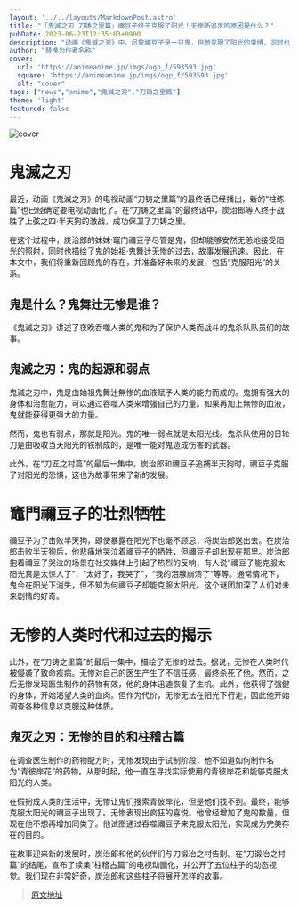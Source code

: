 ```yaml
---
layout: '../../layouts/MarkdownPost.astro'
title: "「鬼滅之刃 刀铸之里篇」禰豆子终于克服了阳光！无惨所追求的原因是什么？"
pubDate: 2023-06-23T12:35:03+0900
description: "动画《鬼滅之刃》中，尽管禰豆子是一只鬼，但她克服了阳光的束缚，同时也揭示了无惨的过去，使故事得到了快速发展。因此，在这篇文章中，我们将重新审视鬼的存在，并准备好迎接未来的发展，包括与“克服阳光”相关的内容。"
author: "替换为作者名称"
cover:
  url: 'https://animeanime.jp/imgs/ogp_f/593593.jpg'
  square: 'https://animeanime.jp/imgs/ogp_f/593593.jpg'
  alt: "cover"
tags: ["news","anime","鬼滅之刃","刀铸之里篇"]
theme: 'light'
featured: false
---
```

![cover](https://animeanime.jp/imgs/ogp_f/593593.jpg)

# 鬼滅之刃

最近，动画《鬼滅之刃》的电视动画“刀铸之里篇”的最终话已经播出，新的“柱练篇”也已经确定要电视动画化了。在“刀铸之里篇”的最终话中，炭治郎等人终于战胜了上弦之四·半天狗的激战，成功保卫了刀铸之里。

在这个过程中，炭治郎的妹妹·竈门禰豆子尽管是鬼，但却能够安然无恙地接受阳光的照射，同时也描绘了鬼的始祖·鬼舞辻无惨的过去，故事发展迅速。因此，在本文中，我们将重新回顾鬼的存在，并准备好未来的发展，包括“克服阳光”的关系。

## 鬼是什么？鬼舞辻无惨是谁？

《鬼滅之刃》讲述了夜晚吞噬人类的鬼和为了保护人类而战斗的鬼杀队队员们的故事。
## 鬼滅之刃：鬼的起源和弱点

鬼滅之刃中，鬼是由始祖鬼舞辻無惨的血液赋予人类的能力而成的。鬼拥有强大的身体和治愈能力，可以通过吞噬人类来增强自己的力量。如果再加上無惨的血液，鬼就能获得更强大的力量。

然而，鬼也有弱点，那就是阳光。鬼的唯一弱点就是太阳光线。鬼杀队使用的日轮刀是由吸收当天阳光的铁制成的，是唯一能对鬼造成伤害的武器。

此外，在“刀匠之村篇”的最后一集中，炭治郎和禰豆子追捕半天狗时，禰豆子克服了对阳光的恐惧，这也为故事带来了新的发展。
# 竈門禰豆子的壮烈牺牲

禰豆子为了击败半天狗，即使暴露在阳光下也毫不顾忌，将炭治郎送出去。在炭治郎击败半天狗后，他悲痛地哭泣着禰豆子的牺牲，但禰豆子却出现在那里。炭治郎抱着禰豆子哭泣的场景在社交媒体上引起了热烈的反响，有人说“禰豆子能克服太阳光真是太惊人了”，“太好了，我哭了”，“我的泪腺崩溃了”等等。通常情况下，鬼会在阳光下消失，但不知为何禰豆子却能克服太阳光。这个谜团加深了人们对未来剧情的好奇。

# 无惨的人类时代和过去的揭示

此外，在“刀铸之里篇”的最后一集中，描绘了无惨的过去。据说，无惨在人类时代被侵袭了致命疾病。无惨对自己的医生产生了不信任感，最终杀死了他。然而，之后无惨发现医生制作的药物有效，他的身体迅速恢复了生机。此外，他获得了强健的身体，开始渴望人类的血肉。但作为代价，无惨无法在阳光下行走，因此他开始调查各种信息以克服这种体质。
## 鬼灭之刃：无惨的目的和柱稽古篇

在调查医生制作的药物配方时，无惨发现由于试制阶段，他不知道如何制作名为“青彼岸花”的药物。从那时起，他一直在寻找实际使用的青彼岸花和能够克服太阳光的人类。 

在假扮成人类的生活中，无惨让鬼们搜索青彼岸花，但是他们找不到。最终，能够克服太阳光的禰豆子出现了。无惨表现出疯狂的喜悦。他曾经增加了鬼的数量，但现在他不想再增加同类了。他试图通过吞噬禰豆子来克服太阳光，实现成为完美存在的目的。

在故事迎来新的发展时，炭治郎和他的伙伴们与刀锻冶之村告别。在“刀锻冶之村篇”的结尾，宣布了续集“柱稽古篇”的电视动画化，并公开了五位柱子的动态视觉。我们现在非常好奇，炭治郎和这些柱子将展开怎样的故事。

>[原文地址](https://animeanime.jp/article/2023/06/23/78118.html)  
